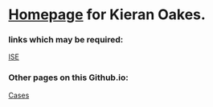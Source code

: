 # [Homepage](./index.md) for Kieran Oakes.

### links which may be required:
[ISE](https://nor-ise-adm.sth.nhs.uk/admin/login.jsp)

### Other pages on this Github.io:
[Cases](./cases)
